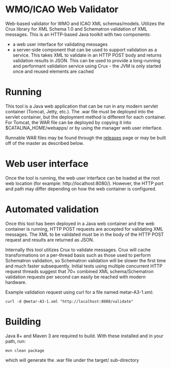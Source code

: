 # WMO/ICAO Web Validator
Web-based validator for WMO and ICAO XML schemas/models.  Utilizes the Crux library for XML Schema 1.0 and Schematron validation
of XML messages.  This is an HTTP-based Java toolkit with two components:

* a web user interface for validating messages
* a server-side component that can be used to support validation as a service.  This takes XML to validate in an HTTP POST
body and returns validation results in JSON.  This can be used to provide a long-running and performant validation service
using Crux - the JVM is only started once and reused elements are cached

# Running
This tool is a Java web application that can be run in any modern servlet container (Tomcat, Jetty, etc.).  The .war file
must be deployed into the servlet container, but the deployment method is different for each container.  For Tomcat,
the WAR file can be deployed by copying it into $CATALINA_HOME/webapps/ or by using the manager web user interface.

Runnable WAR files may be found through the [releases](/releases) page or may be built off of the master as described below.

# Web user interface
Once the tool is running, the web user interface can be loaded at the root web location (for example: http://localhost:8080/).
However, the HTTP port and path may differ depending on how the web container is configured.

# Automated validation
Once this tool has been deployed in a Java web container and the web container is running, HTTP POST requests are accepted
for validating XML messages.  The XML to be validated must be in the body of the HTTP POST request and results are returned
as JSON.

Internally this tool utilizes Crux to validate messages.  Crux will cache transformations on a per-thread basis such as
those used to perform Schematron validation, so Schematron validation will be slower the first time and much faster
subsequently.  Initial tests using multiple concurrent HTTP request threads suggest that 70+ combined XML schema/Schematron
validation requests per second can easily be reached with modern hardware.

Example validation request using curl for a file named metar-A3-1.xml:

  `curl -d @metar-A3-1.xml "http://localhost:8080/validate"`

# Building
Java 8+ and Maven 3 are required to build.  With these installed and in your path, run:

  `mvn clean package`

which will generate the .war file under the target/ sub-directory
